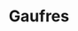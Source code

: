 ---
layout: recette
categories: [recettes]
hidden: false
lang: fr
title: Gaufres
type: sucre
pour: pour une douzaine
ingredients: 
  - nom: oeufs 
    qte: 6
  - nom: farine
    qte: 500
    unite: gr
  - nom: sucre
    qte: 50
    unite: gr
  - nom: beurre mou
    qte: 150
    unite: gr
  - nom: lait
    qte: 750
    unite: mL
  - nom: vanille liquide
    qte: 1/2
    unite: cuillère à café
preconditions:
  - Le beurre, le lait et les oeufs doivent être à température ambiante
  - Séparer les blancs des jaunes
etapes:
  - label: Préparation
    details:
      - Faire un puits de farine tamisée
      - Mettre au centre le sucre, une pincée de sel, le beurre mou, les jaunes d'oeufs
      - Ajouter le lait et petit à petit, fouetter jusqu'à obtenir une pâte bien liquide et sans grumaux
      - Ajouter la vanille liquide
      - Battre les blancs en neige
      - Les incorporer en deux fois
notes:
  - L'appareil à gaufres doit être bien chaud
  - Une fois la préparation finie, faire cuire les gaufres sans attendre (il faut éviter que les blancs retombent)
---